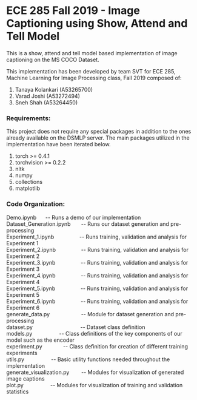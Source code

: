 # ECE 285 Fall 2019 - Image Captioning using Show, Attend and Tell Model
This is a show, attend and tell model based implementation of image captioning on the MS COCO Dataset.

This implementation has been developed by team SVT for ECE 285, Machine Learning for Image Processing class, Fall 2019 composed of:
1. Tanaya Kolankari (A53265700)
2. Varad Joshi (A53272494)
3. Sneh Shah (A53264450)

### Requirements:  

This project does not require any special packages in addition to the ones already available on the DSMLP server. The main packages utilized in the implementation have been iterated below.
1. torch >= 0.4.1
2. torchvision >= 0.2.2
3. nltk
4. numpy
5. collections
6. matplotlib

### Code Organization:

Demo.ipynb&nbsp;&nbsp;&nbsp;&nbsp;&nbsp;&nbsp;-- Runs a demo of our implementation  
Dataset_Generation.ipynb&nbsp;&nbsp;&nbsp;&nbsp;&nbsp;&nbsp;      -- Runs our dataset generation and pre-processing  
Experiment_1.ipynb&nbsp;&nbsp;&nbsp;&nbsp;&nbsp;&nbsp;&nbsp;&nbsp;&nbsp;&nbsp;&nbsp;&nbsp;&nbsp;&nbsp;&nbsp;&nbsp;&nbsp;-- Runs training, validation and analysis for Experiment 1  
Experiment_2.ipynb&nbsp;&nbsp;&nbsp;&nbsp;&nbsp;&nbsp;&nbsp;&nbsp;&nbsp;&nbsp;&nbsp;&nbsp;&nbsp;&nbsp;&nbsp;&nbsp;&nbsp;-- Runs training, validation and analysis for Experiment 2  
Experiment_3.ipynb&nbsp;&nbsp;&nbsp;&nbsp;&nbsp;&nbsp;&nbsp;&nbsp;&nbsp;&nbsp;&nbsp;&nbsp;&nbsp;&nbsp;&nbsp;&nbsp;&nbsp;-- Runs training, validation and analysis for Experiment 3  
Experiment_4.ipynb&nbsp;&nbsp;&nbsp;&nbsp;&nbsp;&nbsp;&nbsp;&nbsp;&nbsp;&nbsp;&nbsp;&nbsp;&nbsp;&nbsp;&nbsp;&nbsp;&nbsp;-- Runs training, validation and analysis for Experiment 4  
Experiment_5.ipynb&nbsp;&nbsp;&nbsp;&nbsp;&nbsp;&nbsp;&nbsp;&nbsp;&nbsp;&nbsp;&nbsp;&nbsp;&nbsp;&nbsp;&nbsp;&nbsp;&nbsp;-- Runs training, validation and analysis for Experiment 5  
Experiment_6.ipynb&nbsp;&nbsp;&nbsp;&nbsp;&nbsp;&nbsp;&nbsp;&nbsp;&nbsp;&nbsp;&nbsp;&nbsp;&nbsp;&nbsp;&nbsp;&nbsp;&nbsp;-- Runs training, validation and analysis for Experiment 6  
generate_data.py&nbsp;&nbsp;&nbsp;&nbsp;&nbsp;&nbsp;&nbsp;&nbsp;&nbsp;&nbsp;&nbsp;&nbsp;&nbsp;&nbsp;&nbsp;&nbsp;&nbsp;&nbsp;&nbsp;&nbsp;&nbsp;-- Module for dataset generation and pre-processing  
dataset.py&nbsp;&nbsp;&nbsp;&nbsp;&nbsp;&nbsp;&nbsp;&nbsp;&nbsp;&nbsp;&nbsp;&nbsp;&nbsp;&nbsp;&nbsp;&nbsp;&nbsp;&nbsp;&nbsp;&nbsp;&nbsp;&nbsp;&nbsp;&nbsp;&nbsp;&nbsp;&nbsp;&nbsp;&nbsp;&nbsp;&nbsp;&nbsp;-- Dataset class definition  
models.py&nbsp;&nbsp;&nbsp;&nbsp;&nbsp;&nbsp;&nbsp;&nbsp;&nbsp;&nbsp;&nbsp;&nbsp;&nbsp;&nbsp;&nbsp;&nbsp;&nbsp;&nbsp;-- Class definitions of the key components of our model such as the encoder  
experiment.py&nbsp;&nbsp;&nbsp;&nbsp;&nbsp;&nbsp;&nbsp;&nbsp;&nbsp;&nbsp;&nbsp;&nbsp;&nbsp;&nbsp;-- Class definition for creation of different training experiments  
utils.py&nbsp;&nbsp;&nbsp;&nbsp;&nbsp;&nbsp;&nbsp;&nbsp;&nbsp;&nbsp;&nbsp;&nbsp;&nbsp;&nbsp;&nbsp;&nbsp;&nbsp;&nbsp;-- Basic utility functions needed throughout the implementation  
generate_visualization.py&nbsp;&nbsp;&nbsp;&nbsp;&nbsp;&nbsp;&nbsp;&nbsp;-- Modules for visualization of generated image captions  
plot.py&nbsp;&nbsp;&nbsp;&nbsp;&nbsp;&nbsp;&nbsp;&nbsp;&nbsp;&nbsp;&nbsp;&nbsp;&nbsp;&nbsp;&nbsp;&nbsp;&nbsp;&nbsp;-- Modules for visualization of training and validation statistics    
